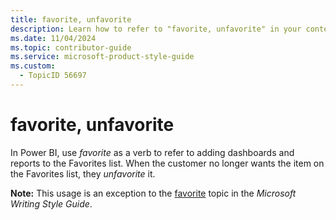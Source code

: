 ```yaml
---
title: favorite, unfavorite
description: Learn how to refer to "favorite, unfavorite" in your content.
ms.date: 11/04/2024
ms.topic: contributor-guide
ms.service: microsoft-product-style-guide
ms.custom:
  - TopicID 56697
---
```



# favorite, unfavorite

In Power BI, use *favorite* as a verb to refer to adding dashboards and reports to the Favorites list. When the customer no longer wants the item on the Favorites list, they *unfavorite* it.

**Note:** This usage is an exception to the [favorite](/style-guide/a-z-word-list-term-collections/f/favorite) topic in the *Microsoft Writing Style Guide*.

 